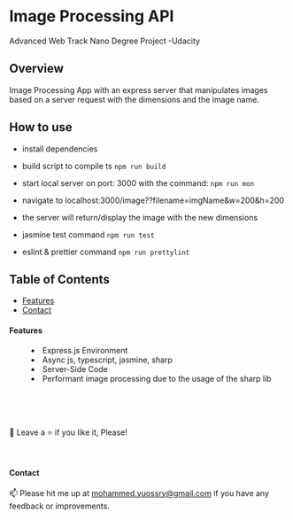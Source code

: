 # Image Processing API

Advanced Web Track Nano Degree Project -Udacity

## Overview

Image Processing App with an express server that manipulates images based on a server request with the dimensions and the image name.

## How to use

- install dependencies
- build script to compile ts `npm run build`
- start local server on port: 3000 with the command: `npm run mon`
- navigate to localhost:3000/image??filename=imgName&w=200&h=200
- the server will return/display the image with the new dimensions

- jasmine test command `npm run test`
- eslint & prettier command `npm run prettylint`

## Table of Contents

- [Features](#Features)
- [Contact](#Contact)

#### Features

<menu>
  <li>Express.js Environment</li>
  <li>Async js, typescript, jasmine, sharp</li>
  <li>Server-Side Code</li>
  <li>Performant image processing due to the usage of the sharp lib</li>
</menu>

<br>
<br>
<br>

🤩 Leave a :star:&nbsp;if you like it, Please!

<br>

#### Contact

📫 Please hit me up at mohammed.yuossry@gmail.com if you have any feedback or improvements.
